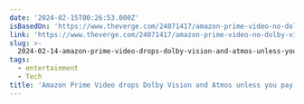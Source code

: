 ```yaml
---
date: '2024-02-15T00:26:53.000Z'
isBasedOn: 'https://www.theverge.com/24071417/amazon-prime-video-no-dolby-vision-atmos'
link: 'https://www.theverge.com/24071417/amazon-prime-video-no-dolby-vision-atmos'
slug: >-
  2024-02-14-amazon-prime-video-drops-dolby-vision-and-atmos-unless-you-pay-extra-the
tags:
  - entertainment
  - Tech
title: 'Amazon Prime Video drops Dolby Vision and Atmos unless you pay extra - The '
---
```


